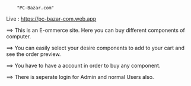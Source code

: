         "PC-Bazar.com"
 
 Live : https://pc-bazar-com.web.app
 
==> This is an E-ommerce site. Here you can buy different components of computer.

==> You can easily select your desire components to add to your cart and see the order preview.

==> You have to have a account in order to buy any component.

==> There is seperate login for Admin and normal Users also.
